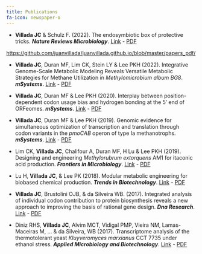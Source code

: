 ```yaml
---
title: Publications
fa-icon: newspaper-o
---
```



- **Villada JC** & Schulz F. (2022). The endosymbiotic box of protective tricks.
_**Nature Reviews Microbiology**_. [Link](http://dx.doi.org/10.1038/s41579-022-00727-8) - [PDF](../papers_pdf/2022_Nature_Reviews_Microbiology_Endosymbionts.pdf)

https://github.com/juanvillada/juanvillada.github.io/blob/master/papers_pdf/

- **Villada JC**, Duran MF, Lim CK, Stein LY & Lee PKH (2022). Integrative Genome-Scale Metabolic Modeling Reveals Versatile Metabolic Strategies for Methane Utilization in _Methylomicrobium album BG8_.
_**mSystems**_. [Link](https://doi.org/10.1128/msystems.00073-22) - [PDF](../papers_pdf/2022_mSystems_BG8_GEM.pdf)

- **Villada JC**, Duran MF & Lee PKH (2020). Interplay between position-dependent codon usage bias and hydrogen bonding at the 5ʹ end of ORFeomes.
_**mSystems**_. [Link](https://msystems.asm.org/content/5/4/e00613-20) - [PDF](../papers_pdf/2020_mSystems_hydrogenBonds.pdf)

- **Villada JC**, Duran MF & Lee PKH (2019). Genomic evidence for simultaneous optimization of transcription and translation through codon variants in the _pmoCAB_ operon of type Ia methanotrophs.
_**mSystems**_. [Link](https://msystems.asm.org/content/4/4/e00342-19) - [PDF](../papers_pdf/2019_mSystems_pmo.pdf)

- Lim CK, **Villada JC**, Chalifour A, Duran MF, H Lu & Lee PKH (2019). Designing and engineering _Methylorubrum extorquens_ AM1 for itaconic acid production.
_**Frontiers in Microbiology**_. [Link](https://www.frontiersin.org/articles/10.3389/fmicb.2019.01027/full) - [PDF](../papers_pdf/2019_frontiers_am1.pdf)

- Lu H, **Villada JC**, & Lee PK (2018). Modular metabolic engineering for biobased chemical production.
_**Trends in Biotechnology**_. [Link](https://www.cell.com/trends/biotechnology/fulltext/S0167-7799(18)30194-X) - [PDF](../papers_pdf/2018_trends_consortia.pdf)

- **Villada JC**, Brustolini OJB, &  da Silveira WB. (2017). Integrated analysis of individual codon contribution to protein biosynthesis reveals a new approach to improving the basis of rational gene design.
_**Dna Research**_. [Link](https://academic.oup.com/dnaresearch/article/3752474) - [PDF](../papers_pdf/2017_DNARes_codon.pdf)

- Diniz RHS, **Villada JC**, Alvim MCT, Vidigal PMP, Vieira NM, Lamas-Maceiras M, ... & da Silveira, WB (2017). Transcriptome analysis of the thermotolerant yeast _Kluyveromyces marxianus_ CCT 7735 under ethanol stress.
_**Applied Microbiology and Biotechnology**_. [Link](https://link.springer.com/article/10.1007/s00253-017-8432-0) - [PDF](../papers_pdf/2017_ApplMicBio_kmarx.pdf)
